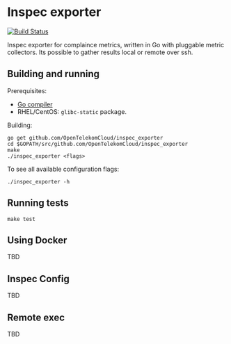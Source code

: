 # Inspec exporter

[![Build Status](https://travis-ci.org/OpenTelekomCloud/inspec_exporter.svg?branch=master)](https://travis-ci.org/OpenTelekomCloud/inspec_exporter)

Inspec exporter for complaince metrics, written
in Go with pluggable metric collectors. Its possible to gather results local or remote over ssh.

## Building and running

Prerequisites:

* [Go compiler](https://golang.org/dl/)
* RHEL/CentOS: `glibc-static` package.

Building:

    go get github.com/OpenTelekomCloud/inspec_exporter
    cd $GOPATH/src/github.com/OpenTelekomCloud/inspec_exporter
    make
    ./inspec_exporter <flags>

To see all available configuration flags:

    ./inspec_exporter -h

## Running tests

    make test


## Using Docker

TBD

## Inspec Config

TBD

## Remote exec

TBD